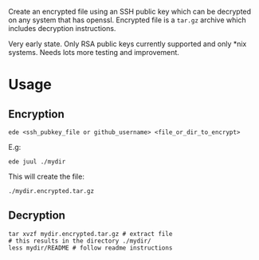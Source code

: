 Create an encrypted file using an SSH public key which can be decrypted on any system that has openssl. Encrypted file is a `tar.gz` archive which includes decryption instructions.

Very early state. Only RSA public keys currently supported and only *nix systems. Needs lots more testing and improvement.

# Usage

## Encryption

```
ede <ssh_pubkey_file or github_username> <file_or_dir_to_encrypt>
```

E.g:

```
ede juul ./mydir
```

This will create the file:

```
./mydir.encrypted.tar.gz
```

## Decryption

```
tar xvzf mydir.encrypted.tar.gz # extract file
# this results in the directory ./mydir/
less mydir/README # follow readme instructions
```
